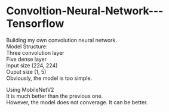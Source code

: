 # Convoltion-Neural-Network---Tensorflow
Building my own convolution neural network.  
Model Structure:  
Three convolution layer  
Five dense layer  
Input size (224, 224)  
Ouput size (1, 5)  
Obviously, the model is too simple. 

Using MobileNetV2  
It is much better than the previous one.  
However, the model does not converage. It can be better.
